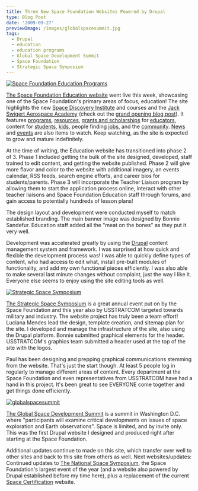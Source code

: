 ```yaml
---
title: Three New Space Foundation Websites Powered by Drupal
type: Blog Post
date: '2009-09-27'
previewImage: /images/globalspacesummit.jpg
tags:
  - Drupal
  - education
  - education programs
  - Global Space Development Summit
  - Space Foundation
  - Strategic Space Symposium
---
```

[![Space Foundation Education Programs](/images/spacefoundationeducation.jpg)](http://www.spacefoundation.org/education)

[The Space Foundation Education website](http://spacefoundation.org/education) went live this week, showcasing one of the Space Foundation's primary areas of focus, education! The site highlights the new [Space Discovery Institute](http://www.spacefoundation.org/education/space-discovery-institute) and courses and the [Jack Swigert Aerospace Academy](http://www.spacefoundation.org/education/jack-swigert-aerospace-academy) (check out the [grand opening blog post](http://www.christopherstevens.cc/blog/2009/08/jack-swigert-aerospace-academy-grand-opening/)). It features [programs](http://www.spacefoundation.org/education/educators/programs), [resources](http://www.spacefoundation.org/education/educators/resources), [grants and scholarships](http://www.spacefoundation.org/education/educators/awards-and-grants) for [educators](http://www.spacefoundation.org/education/educators), content for [students](http://www.spacefoundation.org/education/students-parents), [kids](http://www.spacefoundation.org/education/kids-parents), people finding [jobs](http://www.spacefoundation.org/education/workforce-development), and the [community](http://www.spacefoundation.org/education/community). [News](http://www.spacefoundation.org/education/news) and [events](http://www.spacefoundation.org/education/events) are also items to watch. Keep watching, as the site is expected to grow and mature indefinitely.

At the time of writing, the Education website has transitioned into phase 2 of 3. Phase 1 included getting the bulk of the site designed, developed, staff trained to edit content, and getting the website published. Phase 2 will give more flavor and color to the website with additional imagery, an events calendar, RSS feeds, search engine efforts, and career bios for students/parents. Phase 3 will incorporate the Teacher Liaison program by allowing them to start the application process online, interact with other teacher liaisons and Space Foundation Education staff through forums, and gain access to potentially hundreds of lesson plans!

The design layout and development were conducted myself to match established branding. The main banner image was designed by Bonnie Sandefur. Education staff added all the "meat on the bones" as they put it very well.

Development was accelerated greatly by using the [Drupal](http://www.drupal.org) content management system and framework. I was surprised at how quick and flexible the development process was! I was able to quickly define types of content, who had access to edit what, install pre-built modules of functionality, and add my own functional pieces efficiently. I was also able to make several last minute changes without complaint, just the way I like it. Everyone else seems to enjoy using the site editing tools as well.

[![Strategic Space Symposium](/images/strategicspacesymposium1.jpg)](http://www.strategicspacesymposium.org)

[The Strategic Space Symposium](http://www.strategicspacesymposium.org) is a great annual event put on by the Space Foundation and this year also by USSTRATCOM targeted towards military and industry. The website project has truly been a team effort! Luciana Mendes lead the design, template creation, and sitemap plan for the site. I developed and manage the infrastructure of the site, also using the Drupal platform. Bonnie submitted graphical elements for the header. USSTRATCOM's graphics team submitted a header used at the top of the site with the logos.

Paul has been designing and prepping graphical communications stemming from the website. That's just the start though. At least 5 people log in regularly to manage different areas of content. Every department at the Space Foundation and even representatives from USSTRATCOM have had a hand in this project. It's been great to see EVERYONE come together and get things done efficiently.

[![globalspacesummit](/images/globalspacesummit.jpg)](http://www.globalspacesummit.org)

[The Global Space Development Summit](http://globalspacesummit.org) is a summit in Washington D.C. where "participants will examine critical developments on issues of space exploration and Earth observations". Space is limited, and by invite only. This was the first Drupal website I designed and produced right after starting at the Space Foundation.

Additional updates continue to made on this site, which transfer over well to other sites and back to this site from others as well. Next websites/updates: Continued updates to [The National Space Symposium](http://www.nationalspacesymposium.org), the Space Foundation's largest event of the year (and a website also powered by Drupal established before my time here), plus a replacement of the current [Space Certification](http://www.spaceconnection.org) website.
